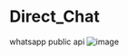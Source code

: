 # Direct_Chat
whatsapp public api
![image](https://user-images.githubusercontent.com/65642467/160628357-8f9e71c1-75e2-4500-9736-fa37fc6783d6.png)
